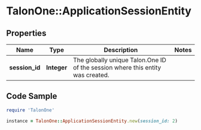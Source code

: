 # TalonOne::ApplicationSessionEntity

## Properties

Name | Type | Description | Notes
------------ | ------------- | ------------- | -------------
**session_id** | **Integer** | The globally unique Talon.One ID of the session where this entity was created. | 

## Code Sample

```ruby
require 'TalonOne'

instance = TalonOne::ApplicationSessionEntity.new(session_id: 2)
```


